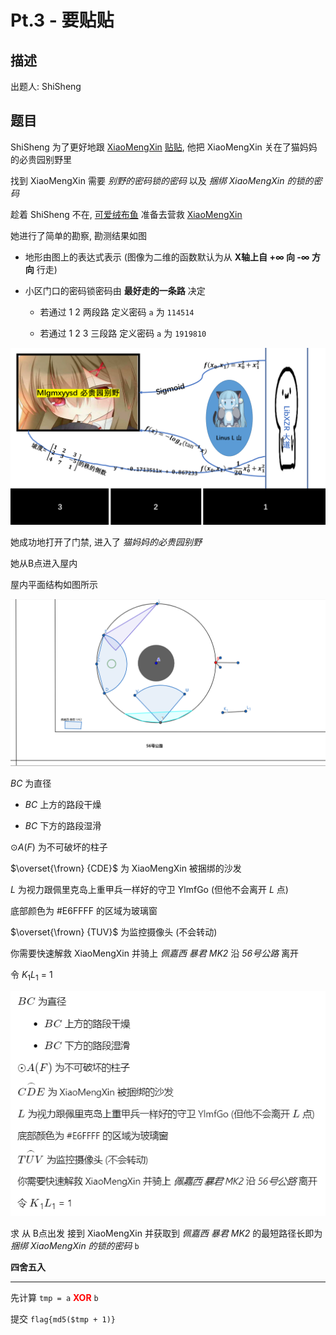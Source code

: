 # Pt.3 - 要贴贴

## 描述

出题人: ShiSheng

## 题目

ShiSheng 为了更好地跟 [XiaoMengXin](https://github.com/XiaoMengXinX) [贴贴](https://t.me/c/1345619387/659), 他把 XiaoMengXin 关在了猫妈妈的必贵园别野里

找到 XiaoMengXin 需要 *别野的密码锁的密码* 以及 *捆绑 XiaoMengXin 的锁的密码*

趁着 ShiSheng 不在, [可爱绒布鱼](https://github.com/lz233) 准备去营救 [XiaoMengXin](https://github.com/XiaoMengXinX)

她进行了简单的勘察, 勘测结果如图

* 地形由图上的表达式表示 (图像为二维的函数默认为从 **X轴上自 +∞ 向 -∞ 方向** 行走)

* 小区门口的密码锁密码由 **最好走的一条路** 决定

  * 若通过 1 2 两段路 定义密码 `a` 为 `114514`

  * 若通过 1 2 3 三段路 定义密码 `a` 为 `1919810`
  
![地形图](/test/Pt.3/img/test1.png)

她成功地打开了门禁, 进入了 *猫妈妈的必贵园别野*

她从B点进入屋内

屋内平面结构如图所示

![平面结构图](/test/Pt.3/img/test2.png)

$BC$ 为直径

* $BC$ 上方的路段干燥

* $BC$ 下方的路段湿滑

$\odot A(F)$ 为不可破坏的柱子

$\overset{\frown} {CDE}$ 为 XiaoMengXin 被捆绑的沙发

$L$ 为视力跟佩里克岛上重甲兵一样好的守卫 YlmfGo (但他不会离开 $L$ 点)

底部颜色为 #E6FFFF 的区域为玻璃窗

$\overset{\frown} {TUV}$ 为监控摄像头 (不会转动)

你需要快速解救 XiaoMengXin 并骑上 *佩嘉西 暴君 MK2* 沿 *56号公路* 离开

令 $K$<sub>1</sub>$L$<sub>1</sub> = 1

![如果 Tex 不能渲染请看此处](img/tex.png)

求 从 B点出发 接到 XiaoMengXin 并获取到 *佩嘉西 暴君 MK2* 的最短路径长即为*捆绑 XiaoMengXin 的锁的密码* `b`

**四舍五入**

---

先计算 `tmp = a` **<font color=red>XOR</font>** `b`

提交 `flag{md5($tmp + 1)}`
